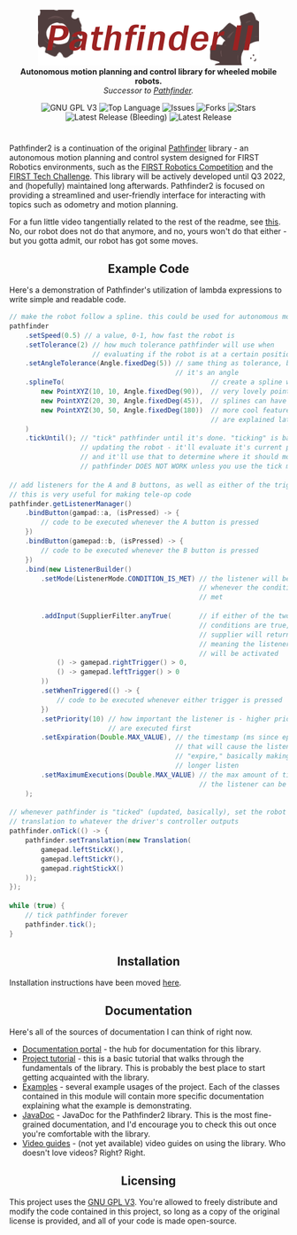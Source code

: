<p align="center">
<img src="media/pathfinder2-logo.png" alt="Pathfinder2">
<br>
<b>Autonomous motion planning and control library for wheeled mobile robots.</b>
<br>
<i>Successor to <a href="https://github.com/Wobblyyyy/Pathfinder">Pathfinder</a>.</i>
</p>

<div align="center">
<img alt="GNU GPL V3" src="https://img.shields.io/github/license/Wobblyyyy/Pathfinder2">
<img alt="Top Language" src="https://img.shields.io/github/languages/top/wobblyyyy/Pathfinder2">
<img alt="Issues" src="https://img.shields.io/github/issues/Wobblyyyy/Pathfinder2">
<img alt="Forks" src="https://img.shields.io/github/forks/Wobblyyyy/Pathfinder2">
<img alt="Stars" src="https://img.shields.io/github/stars/Wobblyyyy/Pathfinder2">
<img alt="Latest Release (Bleeding)" src="https://img.shields.io/github/v/release/wobblyyyy/Pathfinder2?include_prereleases">
<img alt="Latest Release" src="https://img.shields.io/github/v/release/wobblyyyy/Pathfinder2">
</div>

<h1 align="center"></h1>

Pathfinder2 is a continuation of the
original [Pathfinder](https://github.com/Wobblyyyy/Pathfinder)
library - an autonomous motion planning and control system designed for FIRST
Robotics environments, such as
the [FIRST Robotics Competition](https://www.firstinspires.org/robotics/frc) and
the
[FIRST Tech Challenge](https://www.firstinspires.org/robotics/ftc). This library
will be actively developed until Q3 2022, and (hopefully) maintained long
afterwards. Pathfinder2 is focused on providing a streamlined and user-friendly
interface for interacting with topics such as odometry and motion planning.

For a fun little video tangentially related to the rest of the readme,
see [this](https://www.reddit.com/r/FTC/comments/rdqitc/guys_we_got_auton_working/).
No, our robot does not do that anymore, and no, yours won't do that either -
but you gotta admit, our robot has got some moves.

<h2 align="center">Example Code</h2>

Here's a demonstration of Pathfinder's utilization of lambda expressions to
write simple and readable code.
```java
// make the robot follow a spline. this could be used for autonomous movement
pathfinder
    .setSpeed(0.5) // a value, 0-1, how fast the robot is
    .setTolerance(2) // how much tolerance pathfinder will use when
                     // evaluating if the robot is at a certain position
    .setAngleTolerance(Angle.fixedDeg(5)) // same thing as tolerance, but
                                          // it's an angle
    .splineTo(                                     // create a spline with 3
        new PointXYZ(10, 10, Angle.fixedDeg(90)),  // very lovely points.
        new PointXYZ(20, 30, Angle.fixedDeg(45)),  // splines can have a lot
        new PointXYZ(30, 50, Angle.fixedDeg(180))  // more cool features that
                                                   // are explained later on
    )
    .tickUntil(); // "tick" pathfinder until it's done. "ticking" is basically
                  // updating the robot - it'll evaluate it's current position,
                  // and it'll use that to determine where it should move.
                  // pathfinder DOES NOT WORK unless you use the tick method!

// add listeners for the A and B buttons, as well as either of the triggers.
// this is very useful for making tele-op code
pathfinder.getListenerManager()
    .bindButton(gampad::a, (isPressed) -> {
        // code to be executed whenever the A button is pressed
    })
    .bindButton(gamepad::b, (isPressed) -> {
        // code to be executed whenever the B button is pressed
    })
    .bind(new ListenerBuilder()
        .setMode(ListenerMode.CONDITION_IS_MET) // the listener will be active
                                                // whenever the condition is
                                                // met

        .addInput(SupplierFilter.anyTrue(       // if either of the two
                                                // conditions are true, the
                                                // supplier will return true,
                                                // meaning the listener
                                                // will be activated
            () -> gamepad.rightTrigger() > 0,
            () -> gamepad.leftTrigger() > 0
        ))
        .setWhenTriggered(() -> {
            // code to be executed whenever either trigger is pressed
        })
        .setPriority(10) // how important the listener is - higher priorities
                         // are executed first
        .setExpiration(Double.MAX_VALUE), // the timestamp (ms since epoch)
                                          // that will cause the listener to
                                          // "expire," basically making it no
                                          // longer listen
        .setMaximumExecutions(Double.MAX_VALUE) // the max amount of times
                                                // the listener can be called
    );

// whenever pathfinder is "ticked" (updated, basically), set the robot's
// translation to whatever the driver's controller outputs
pathfinder.onTick(() -> {
    pathfinder.setTranslation(new Translation(
        gamepad.leftStickX(),
        gamepad.leftStickY(),
        gamepad.rightStickX()
    ));
});

while (true) {
    // tick pathfinder forever
    pathfinder.tick();
}
```

<h2 align="center">Installation</h2>

Installation instructions have been moved [here](project_releases.md).

<h2 align="center">Documentation</h2>

Here's all of the sources of documentation I can think of right now.

- [Documentation portal](https://wobblyyyy.github.io/docs/pathfinder2/documentation.html) - 
  the hub for documentation for this library.
- [Project tutorial](.github/project_tutorial.md) - this is a basic tutorial
  that walks through the fundamentals of the library. This is probably the best
  place to start getting acquainted with the library.
- [Examples](pathfinder2-examples) - several example usages of the project. Each
  of the classes contained in this module will contain more specific
  documentation explaining what the example is demonstrating.
- [JavaDoc](https://wobblyyyy.github.io/JavaDocs/Pathfinder2/0.7.0) - JavaDoc 
  for the Pathfinder2 library. This is the most fine-grained documentation, and I'd
  encourage you to check this out once you're comfortable with the library.
- [Video guides](https://google.com) - (not yet available) video guides on using
  the library. Who doesn't love videos? Right? Right.

<h2 align="center">Licensing</h2>

This project uses the [GNU GPL V3](license.md). You're allowed to freely
distribute and modify the code contained in this project, so long as a copy of
the original license is provided, and all of your code is made open-source.

